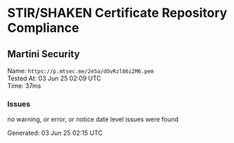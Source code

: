 # STIR/SHAKEN Certificate Repository Compliance

## Martini Security

Name: `https://p.mtsec.me/2e5a/dOvRzl86i2M6.pem`\
Tested At: 03 Jun 25 02:09 UTC\
Time: 37ms

### Issues

no warning, or error, or notice date level issues were found

Generated: 03 Jun 25 02:15 UTC